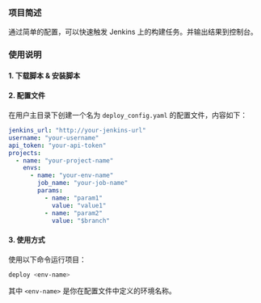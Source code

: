 ### 项目简述
通过简单的配置，可以快速触发 Jenkins 上的构建任务。并输出结果到控制台。

### 使用说明

#### 1. 下载脚本 & 安装脚本


#### 2. 配置文件

在用户主目录下创建一个名为 `deploy_config.yaml` 的配置文件，内容如下：

```yaml
jenkins_url: "http://your-jenkins-url"
username: "your-username"
api_token: "your-api-token"
projects:
  - name: "your-project-name"
    envs:
      - name: "your-env-name"
        job_name: "your-job-name"
        params:
          - name: "param1"
            value: "value1"
          - name: "param2"
            value: "$branch"
```

#### 3. 使用方式

使用以下命令运行项目：

```sh
deploy <env-name>
```

其中 `<env-name>` 是你在配置文件中定义的环境名称。